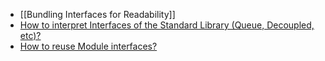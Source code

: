   * [[Bundling Interfaces for Readability]]
  * [How to interpret Interfaces of the Standard Library (Queue, Decoupled, etc)?](How-to-interpret-Interfaces-of-the-Standard-Library)
  * [How to reuse Module interfaces?](How-to-reuse-Module-interfaces)